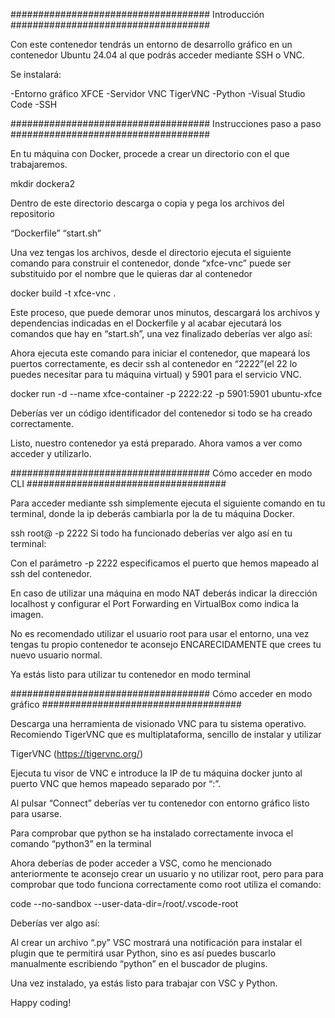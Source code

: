 ####################################
Introducción
####################################

Con este contenedor tendrás un entorno de desarrollo gráfico en un contenedor Ubuntu 24.04 al que podrás acceder mediante SSH o VNC.

Se instalará:

-Entorno gráfico XFCE
-Servidor VNC TigerVNC
-Python
-Visual Studio Code
-SSH


####################################
Instrucciones paso a paso
####################################

En tu máquina con Docker, procede a crear un directorio con el que trabajaremos.

mkdir dockera2

Dentro de este directorio descarga o copia y pega los archivos del repositorio

“Dockerfile”
“start.sh”

Una vez tengas los archivos, desde el directorio ejecuta el siguiente comando para construir el contenedor, donde “xfce-vnc” puede ser substituido por el nombre que le quieras dar al contenedor

docker build -t xfce-vnc .

Este proceso, que puede demorar unos minutos, descargará los archivos y dependencias indicadas en el Dockerfile y al acabar ejecutará los comandos que hay en “start.sh”, una vez finalizado deberías ver algo así:


Ahora ejecuta este comando para iniciar el contenedor, que mapeará los puertos correctamente, es decir ssh al contenedor en “2222”(el 22 lo puedes necesitar para tu máquina virtual) y 5901 para el servicio VNC.

docker run -d --name xfce-container -p 2222:22 -p 5901:5901 ubuntu-xfce

Deberías ver un código identificador del contenedor si todo se ha creado correctamente.


Listo, nuestro contenedor ya está preparado. Ahora vamos a ver como acceder y utilizarlo.

####################################
Cómo acceder en modo CLI
####################################

Para acceder mediante ssh simplemente ejecuta el siguiente comando en tu terminal, donde la ip deberás cambiarla por la de tu máquina Docker.

ssh root@<IP> -p 2222
Si todo ha funcionado deberías ver algo así en tu terminal:

Con el parámetro -p 2222 especificamos el puerto que hemos mapeado al ssh del contenedor.

En caso de utilizar una máquina en modo NAT deberás indicar la dirección localhost y configurar el Port Forwarding en VirtualBox como indica la imagen.


No es recomendado utilizar el usuario root para usar el entorno, una vez tengas tu propio contenedor te aconsejo ENCARECIDAMENTE que crees tu nuevo usuario normal.

Ya estás listo para utilizar tu contenedor en modo terminal


####################################
Cómo acceder en modo gráfico
####################################

Descarga una herramienta de visionado VNC para tu sistema operativo.
Recomiendo TigerVNC que es multiplataforma, sencillo de instalar y utilizar

TigerVNC (https://tigervnc.org/)

Ejecuta tu visor de VNC e introduce la IP de tu máquina docker junto al puerto VNC que hemos mapeado separado por “:”.



Al pulsar “Connect” deberías ver tu contenedor con entorno gráfico listo para usarse.



Para comprobar que python se ha instalado correctamente invoca el comando “python3” en la terminal



Ahora deberías de poder acceder a VSC, como he mencionado anteriormente te aconsejo crear un usuario y no utilizar root, pero para para comprobar que todo funciona correctamente como root utiliza el comando:

code --no-sandbox --user-data-dir=/root/.vscode-root

Deberías ver algo así:













Al crear un archivo “.py” VSC mostrará una notificación para instalar el plugin que te permitirá usar Python, sino es así puedes buscarlo manualmente escribiendo “python” en el buscador de plugins.


Una vez instalado, ya estás listo para trabajar con VSC y Python.


Happy coding!

